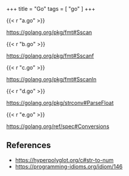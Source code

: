 +++
title = "Go"
tags = [ "go" ]
+++

{{< r "a.go" >}}

<https://golang.org/pkg/fmt#Sscan>

{{< r "b.go" >}}

<https://golang.org/pkg/fmt#Sscanf>

{{< r "c.go" >}}

<https://golang.org/pkg/fmt#Sscanln>

{{< r "d.go" >}}

<https://golang.org/pkg/strconv#ParseFloat>

{{< r "e.go" >}}

<https://golang.org/ref/spec#Conversions>

## References

- <https://hyperpolyglot.org/c#str-to-num>
- <https://programming-idioms.org/idiom/146>
